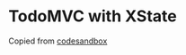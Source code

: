 # TodoMVC with XState

Copied from [codesandbox](https://codesandbox.io/s/xstate-todomvc-33wr94qv1)
